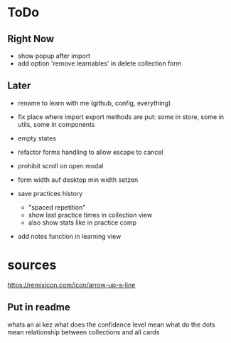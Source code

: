 # ToDo

## Right Now

- show popup after import
- add option 'remove learnables' in delete collection form

## Later

- rename to learn with me (github, config, everything)
- fix place where import export methods are put: some in store, some in utils, some in components
- empty states

- refactor forms handling to allow escape to cancel
- prohibit scroll on open modal
- form width auf desktop min width setzen

- save practices history
  - "spaced repetition"
  - show last practice times in collection view
  - also show stats like in practice comp

- add notes function in learning view

# sources

https://remixicon.com/icon/arrow-up-s-line

## Put in readme

whats an ai kez
what does the confidence level mean
what do the dots mean
relationship between collections and all cards
